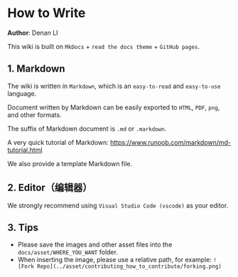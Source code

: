 # How to Write

__Author__: Denan LI

This wiki is built on `MkDocs` + `read the docs theme` + `GitHub pages`.

## 1. Markdown

The wiki is written in `Markdown`, which is an `easy-to-read` and `easy-to-use` language.

Document written by Markdown can be easily exported to `HTML`, `PDF`, `png`, and other formats.

The suffix of Markdown document is `.md` or `.markdown`.

A very quick tutorial of Markdown: <https://www.runoob.com/markdown/md-tutorial.html>

We also provide a template Markdown file.

## 2. Editor（编辑器）

We strongly recommend using `Visual Studio Code (vscode)` as your editor.

## 3. Tips

* Please save the images and other asset files into the `docs/asset/WHERE_YOU_WANT` folder.
* When inserting the image, please use a relative path, for example: `![Fork Repo](../asset/contributing_how_to_contribute/forking.png)`